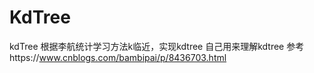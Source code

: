 # KdTree  
kdTree 根据李航统计学习方法k临近，实现kdtree
自己用来理解kdtree 参考https://www.cnblogs.com/bambipai/p/8436703.html
